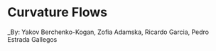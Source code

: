# Curvature Flows
_By: Yakov Berchenko-Kogan, Zofia Adamska, Ricardo Garcia, Pedro Estrada Gallegos


